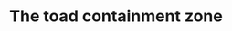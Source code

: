 ---
layout: project-display
title: The toad containment zone
image: the-toad-containment-zone.jpeg
funders: ['Rangelands NRM', 'Curtin University', 'Deakin University', 'Nyangumarta Warrarn Aboriginal Corporation', 'Karajarri Traditional Lands Association', 'Anna Plains Station', 'Nita Downs Station', 'Bidyedanga Township', 'Shamrock Station', 'Frazier Downs Station', 'Australian Research Council', 'WA Department of Jobs Tourism Science and Innovation', 'BHP Social Investments', 'WA Department of Water and Environmental Regulation', 'Pilbara Development Corporation']
collaborators: ['Ben Phillips', 'Judy Dunlop']
description: "This project looks to halt the invasion of cane toads across northern Australia and prevent their arrival to 27 million hectares of country, including the entire Pilbara and Gascoyne bioregions.  The project builds off decades of basic ecological work on the behaviour and physiological limits of cane toads. This was supplemented by a suite of simulation modelling of invasions across mapped landscapes to test scenarios.  The project is now in implementation phase and looks to build an ongoing partnership between indigenous landowners (Nyangumarta and Karajarri) and pastoral landholders to deliver the containment zone.  For further information see toadfree.zone."
is_project_page: true
---